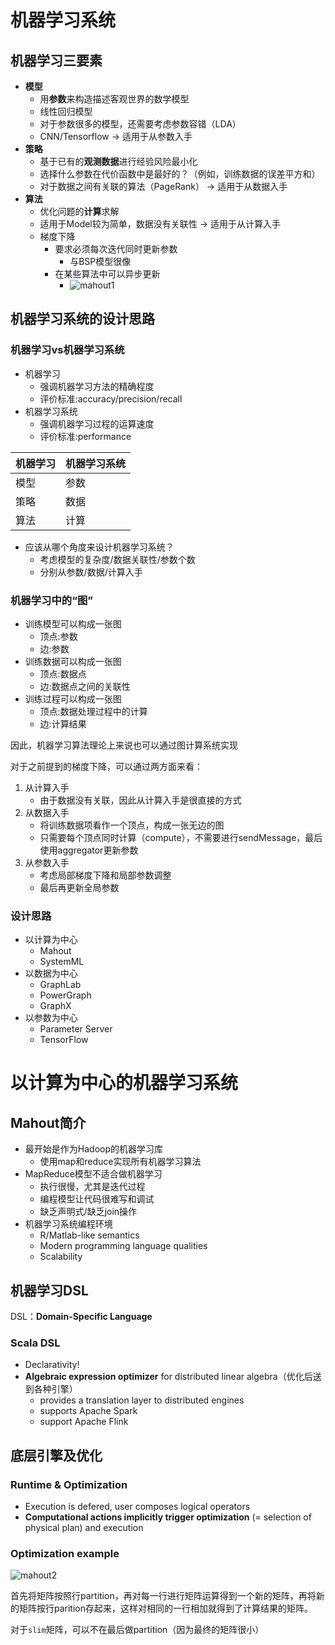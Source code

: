 
# 机器学习系统

## 机器学习三要素 

- **模型** 
  - 用**参数**来构造描述客观世界的数学模型 
  - 线性回归模型
  - 对于参数很多的模型，还需要考虑参数容错（LDA）
  - CNN/Tensorflow -> 适用于从参数入手
- **策略** 
  - 基于已有的**观测数据**进行经验风险最小化 
  - 选择什么参数在代价函数中是最好的？（例如，训练数据的误差平方和）
  - 对于数据之间有关联的算法（PageRank） -> 适用于从数据入手
- **算法** 
  - 优化问题的**计算**求解
  - 适用于Model较为简单，数据没有关联性 -> 适用于从计算入手
  - 梯度下降
    - 要求必须每次迭代同时更新参数
      - 与BSP模型很像
    - 在某些算法中可以异步更新
      - ![mahout1](/images/mahout1.png)

## 机器学习系统的设计思路

### 机器学习vs机器学习系统

- 机器学习
  - 强调机器学习方法的精确程度 
  - 评价标准:accuracy/precision/recall 
- 机器学习系统 
  - 强调机器学习过程的运算速度 
  - 评价标准:performance

| 机器学习 | 机器学习系统 |
| -------- | ------------ |
| 模型     | 参数         |
| 策略     | 数据         |
| 算法     | 计算         |

- 应该从哪个角度来设计机器学习系统？
  - 考虑模型的复杂度/数据关联性/参数个数
  - 分别从参数/数据/计算入手

### 机器学习中的“图” 

- 训练模型可以构成一张图 
  - 顶点:参数 
  - 边:参数 
- 训练数据可以构成一张图 
  - 顶点:数据点 
  - 边:数据点之间的关联性 
- 训练过程可以构成一张图 
  - 顶点:数据处理过程中的计算 
  - 边:计算结果 

因此，机器学习算法理论上来说也可以通过图计算系统实现

对于之前提到的梯度下降，可以通过两方面来看：

1. 从计算入手
   - 由于数据没有关联，因此从计算入手是很直接的方式
2. 从数据入手
   - 将训练数据项看作一个顶点，构成一张无边的图
   - 只需要每个顶点同时计算（compute），不需要进行sendMessage，最后使用aggregator更新参数
3. 从参数入手
   - 考虑局部梯度下降和局部参数调整
   - 最后再更新全局参数

### 设计思路

- 以计算为中心
  - Mahout 
  - SystemML 
- 以数据为中心
  - GraphLab 
  - PowerGraph 
  - GraphX 
- 以参数为中心 
  - Parameter Server 
  - TensorFlow 

# 以计算为中心的机器学习系统

## Mahout简介

- 最开始是作为Hadoop的机器学习库
  - 使用map和reduce实现所有机器学习算法
- MapReduce模型不适合做机器学习
  - 执行很慢，尤其是迭代过程
  - 编程模型让代码很难写和调试
  - 缺乏声明式/缺乏join操作
- 机器学习系统编程环境
  - R/Matlab-like semantics
  - Modern programming language qualities 
  - Scalability 

## 机器学习DSL

DSL：**Domain-Specific Language**

### Scala DSL

- Declarativity! 
- **Algebraic expression optimizer** for distributed linear algebra（优化后送到各种引擎） 
  - provides a translation layer to distributed engines 
  - supports Apache Spark 
  - support Apache Flink 

## 底层引擎及优化

### Runtime & Optimization

- Execution is defered, user composes logical operators 
- **Computational actions implicitly trigger optimization** (= selection of physical plan) and execution 

### Optimization example

![mahout2](/images/mahout2.png)

首先将矩阵按照行partition，再对每一行进行矩阵运算得到一个新的矩阵，再将新的矩阵按行parition存起来，这样对相同的一行相加就得到了计算结果的矩阵。

对于`slim`矩阵，可以不在最后做partition（因为最终的矩阵很小）